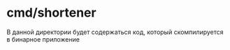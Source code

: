 # cmd/shortener


В данной директории будет содержаться код, который скомпилируется в бинарное приложение